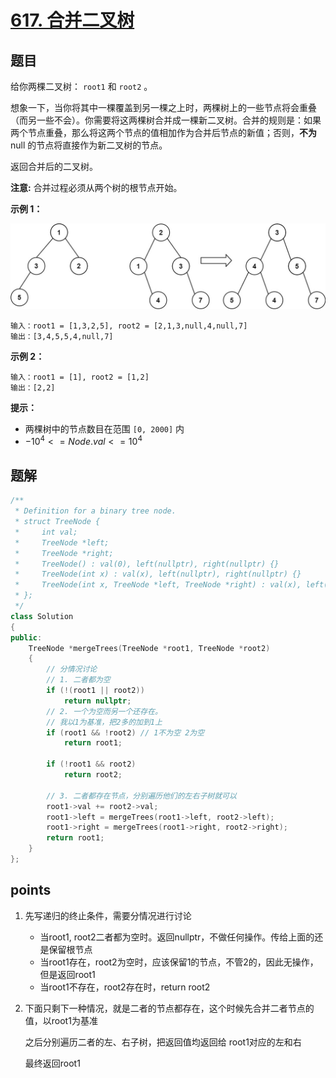 # [617. 合并二叉树](https://leetcode.cn/problems/merge-two-binary-trees/)



## 题目

给你两棵二叉树： `root1` 和 `root2` 。

想象一下，当你将其中一棵覆盖到另一棵之上时，两棵树上的一些节点将会重叠（而另一些不会）。你需要将这两棵树合并成一棵新二叉树。合并的规则是：如果两个节点重叠，那么将这两个节点的值相加作为合并后节点的新值；否则，**不为** null 的节点将直接作为新二叉树的节点。

返回合并后的二叉树。

**注意:** 合并过程必须从两个树的根节点开始。

 

**示例 1：**

![img](./assets/merge.jpg)

```
输入：root1 = [1,3,2,5], root2 = [2,1,3,null,4,null,7]
输出：[3,4,5,5,4,null,7]
```

**示例 2：**

```
输入：root1 = [1], root2 = [1,2]
输出：[2,2]
```

 

**提示：**

- 两棵树中的节点数目在范围 `[0, 2000]` 内
- $-10^4 <= Node.val <= 10^4$



## 题解

```cpp
/**
 * Definition for a binary tree node.
 * struct TreeNode {
 *     int val;
 *     TreeNode *left;
 *     TreeNode *right;
 *     TreeNode() : val(0), left(nullptr), right(nullptr) {}
 *     TreeNode(int x) : val(x), left(nullptr), right(nullptr) {}
 *     TreeNode(int x, TreeNode *left, TreeNode *right) : val(x), left(left), right(right) {}
 * };
 */
class Solution
{
public:
    TreeNode *mergeTrees(TreeNode *root1, TreeNode *root2)
    {
        // 分情况讨论
        // 1. 二者都为空
        if (!(root1 || root2))
            return nullptr;
        // 2. 一个为空而另一个还存在。
        // 我以1为基准，把2多的加到1上
        if (root1 && !root2) // 1不为空 2为空
            return root1;

        if (!root1 && root2)
            return root2;

        // 3. 二者都存在节点，分别遍历他们的左右子树就可以
        root1->val += root2->val;
        root1->left = mergeTrees(root1->left, root2->left);
        root1->right = mergeTrees(root1->right, root2->right);
        return root1;
    }
};
```





## points

1. 先写递归的终止条件，需要分情况进行讨论

   - 当root1, root2二者都为空时。返回nullptr，不做任何操作。传给上面的还是保留根节点
   - 当root1存在，root2为空时，应该保留1的节点，不管2的，因此无操作，但是返回root1
   - 当root1不存在，root2存在时，return root2

2. 下面只剩下一种情况，就是二者的节点都存在，这个时候先合并二者节点的值，以root1为基准

   之后分别遍历二者的左、右子树，把返回值均返回给 root1对应的左和右

   最终返回root1